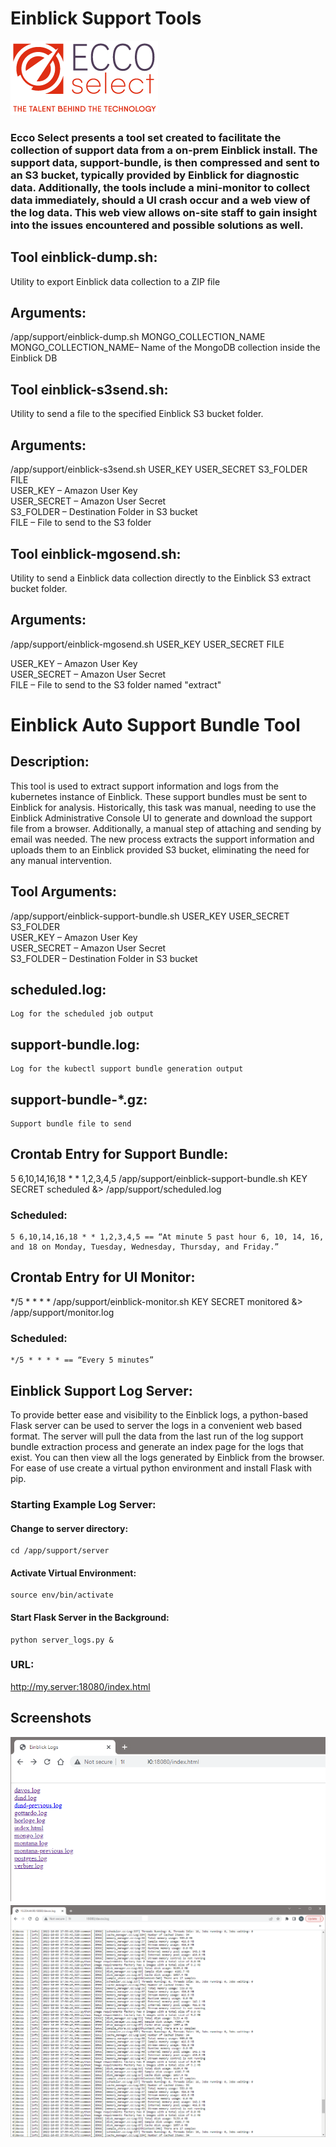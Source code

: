 # Einblick Support Tools
![](screenshots/eccoselect-logo.png)

### Ecco Select presents a tool set created to facilitate the collection of support data from a on-prem Einblick install. The support data, support-bundle, is then compressed and sent to an S3 bucket, typically provided by Einblick for diagnostic data. Additionally, the tools include a mini-monitor to collect data immediately, should a UI crash occur and a web view of the log data. This web view allows on-site staff to gain insight into the issues encountered and possible solutions as well.


## Tool einblick-dump.sh:

Utility to export Einblick data collection to a ZIP file

## Arguments:

/app/support/einblick-dump.sh MONGO_COLLECTION_NAME<br>
MONGO_COLLECTION_NAME– Name of the MongoDB collection inside the Einblick DB<br>

## Tool einblick-s3send.sh:

Utility to send a file to the specified Einblick S3 bucket folder.

## Arguments:

/app/support/einblick-s3send.sh USER_KEY USER_SECRET S3_FOLDER FILE<br>
USER_KEY – Amazon User Key<br>
USER_SECRET – Amazon User Secret<br>
S3_FOLDER – Destination Folder in S3 bucket<br>
FILE – File to send to the S3 folder<br>

## Tool einblick-mgosend.sh:

Utility to send a Einblick data collection directly to the Einblick S3 extract bucket folder.

## Arguments:

/app/support/einblick-mgosend.sh USER_KEY USER_SECRET FILE<br>


USER_KEY – Amazon User Key<br>
USER_SECRET – Amazon User Secret<br>
FILE – File to send to the S3 folder named "extract"<br>

# Einblick Auto Support Bundle Tool

## Description:

This tool is used to extract support information and logs from the kubernetes instance of Einblick. These support bundles must be sent to Einblick for analysis. Historically, this task was
manual, needing to use the Einblick Administrative Console UI to generate and download the support file from a browser. Additionally, a manual step of attaching and sending by email was
needed. The new process extracts the support information and uploads them to an Einblick provided S3 bucket, eliminating the need for any manual intervention.


## Tool Arguments:

/app/support/einblick-support-bundle.sh USER_KEY USER_SECRET S3_FOLDER<br>
USER_KEY – Amazon User Key<br>
USER_SECRET – Amazon User Secret<br>
S3_FOLDER – Destination Folder in S3 bucket<br>


## scheduled.log:

```
Log for the scheduled job output
```
## support-bundle.log:

```
Log for the kubectl support bundle generation output
```
## support-bundle-*.gz:


```
Support bundle file to send
```
## Crontab Entry for Support Bundle:

5 6,10,14,16,18 * * 1,2,3,4,5 /app/support/einblick-support-bundle.sh KEY SECRET scheduled &> /app/support/scheduled.log

### Scheduled:

```
5 6,10,14,16,18 * * 1,2,3,4,5 == “At minute 5 past hour 6, 10, 14, 16, and 18 on Monday, Tuesday, Wednesday, Thursday, and Friday.”
```
## Crontab Entry for UI Monitor:

*/5 * * * * /app/support/einblick-monitor.sh KEY SECRET monitored &> /app/support/monitor.log

### Scheduled:

```
*/5 * * * * == “Every 5 minutes”
```

## Einblick Support Log Server:

To provide better ease and visibility to the Einblick logs, a python-based Flask server can be used to server the logs in a convenient web based format.  The server will pull the data from the last run of the log support bundle extraction process and generate an index page for the logs that exist.  You can then view all the logs generated by Einblick from the browser.  For ease of use create a virtual python environment and install Flask with pip.
### Starting Example Log Server:


#### Change to server directory:

```
cd /app/support/server
```
#### Activate Virtual Environment:

```
source env/bin/activate  
```
#### Start Flask Server in the Background:

```
python server_logs.py &
```

### URL:

http://my.server:18080/index.html

## Screenshots
![Index Page](screenshots/log-index.png?raw=true)
![Log Example](screenshots/log-example.png?raw=true)

